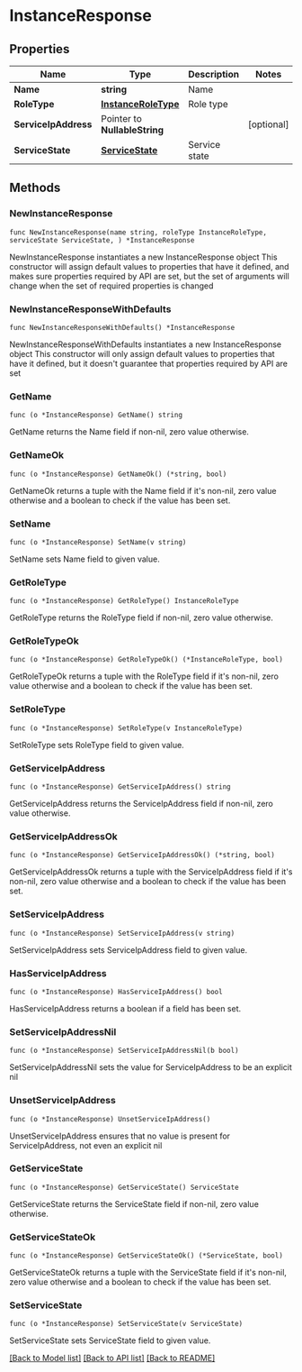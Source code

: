 # InstanceResponse

## Properties

Name | Type | Description | Notes
------------ | ------------- | ------------- | -------------
**Name** | **string** | Name | 
**RoleType** | [**InstanceRoleType**](InstanceRoleType.md) | Role type | 
**ServiceIpAddress** | Pointer to **NullableString** |  | [optional] 
**ServiceState** | [**ServiceState**](ServiceState.md) | Service state | 

## Methods

### NewInstanceResponse

`func NewInstanceResponse(name string, roleType InstanceRoleType, serviceState ServiceState, ) *InstanceResponse`

NewInstanceResponse instantiates a new InstanceResponse object
This constructor will assign default values to properties that have it defined,
and makes sure properties required by API are set, but the set of arguments
will change when the set of required properties is changed

### NewInstanceResponseWithDefaults

`func NewInstanceResponseWithDefaults() *InstanceResponse`

NewInstanceResponseWithDefaults instantiates a new InstanceResponse object
This constructor will only assign default values to properties that have it defined,
but it doesn't guarantee that properties required by API are set

### GetName

`func (o *InstanceResponse) GetName() string`

GetName returns the Name field if non-nil, zero value otherwise.

### GetNameOk

`func (o *InstanceResponse) GetNameOk() (*string, bool)`

GetNameOk returns a tuple with the Name field if it's non-nil, zero value otherwise
and a boolean to check if the value has been set.

### SetName

`func (o *InstanceResponse) SetName(v string)`

SetName sets Name field to given value.


### GetRoleType

`func (o *InstanceResponse) GetRoleType() InstanceRoleType`

GetRoleType returns the RoleType field if non-nil, zero value otherwise.

### GetRoleTypeOk

`func (o *InstanceResponse) GetRoleTypeOk() (*InstanceRoleType, bool)`

GetRoleTypeOk returns a tuple with the RoleType field if it's non-nil, zero value otherwise
and a boolean to check if the value has been set.

### SetRoleType

`func (o *InstanceResponse) SetRoleType(v InstanceRoleType)`

SetRoleType sets RoleType field to given value.


### GetServiceIpAddress

`func (o *InstanceResponse) GetServiceIpAddress() string`

GetServiceIpAddress returns the ServiceIpAddress field if non-nil, zero value otherwise.

### GetServiceIpAddressOk

`func (o *InstanceResponse) GetServiceIpAddressOk() (*string, bool)`

GetServiceIpAddressOk returns a tuple with the ServiceIpAddress field if it's non-nil, zero value otherwise
and a boolean to check if the value has been set.

### SetServiceIpAddress

`func (o *InstanceResponse) SetServiceIpAddress(v string)`

SetServiceIpAddress sets ServiceIpAddress field to given value.

### HasServiceIpAddress

`func (o *InstanceResponse) HasServiceIpAddress() bool`

HasServiceIpAddress returns a boolean if a field has been set.

### SetServiceIpAddressNil

`func (o *InstanceResponse) SetServiceIpAddressNil(b bool)`

 SetServiceIpAddressNil sets the value for ServiceIpAddress to be an explicit nil

### UnsetServiceIpAddress
`func (o *InstanceResponse) UnsetServiceIpAddress()`

UnsetServiceIpAddress ensures that no value is present for ServiceIpAddress, not even an explicit nil
### GetServiceState

`func (o *InstanceResponse) GetServiceState() ServiceState`

GetServiceState returns the ServiceState field if non-nil, zero value otherwise.

### GetServiceStateOk

`func (o *InstanceResponse) GetServiceStateOk() (*ServiceState, bool)`

GetServiceStateOk returns a tuple with the ServiceState field if it's non-nil, zero value otherwise
and a boolean to check if the value has been set.

### SetServiceState

`func (o *InstanceResponse) SetServiceState(v ServiceState)`

SetServiceState sets ServiceState field to given value.



[[Back to Model list]](../README.md#documentation-for-models) [[Back to API list]](../README.md#documentation-for-api-endpoints) [[Back to README]](../README.md)


